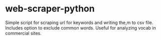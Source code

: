 # web-scraper-python
Simple script for scraping url for keywords and writing the,m to csv file. Includes option to exclude common words. Useful for analyzing vocab in commercial sites.
